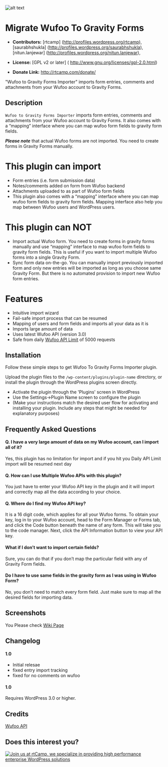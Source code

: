 ![alt text](https://plugins.svn.wordpress.org/migrate-wufoo-to-gravity-forms//assets/banner-772x250.png)

# Migrate Wufoo To Gravity Forms #

* **Contributors:** [rtcamp] (http://profiles.wordpress.org/rtcamp), [saurabhshukla] (http://profiles.wordpress.org/saurabhshukla), [nitun.lanjewar] (http://profiles.wordpress.org/nitun.lanjewar),

* **License:** [GPL v2 or later] ( http://www.gnu.org/licenses/gpl-2.0.html)

* **Donate Link:** http://rtcamp.com/donate/

"Wufoo to Gravity Forms Importer" imports form entries, comments and attachments from your Wufoo account to Gravity Forms.

## Description ##

`Wufoo to Gravity Forms Importer` imports form entries, comments and attachments from your Wufoo account to Gravity Forms. It also comes with a “mapping” interface where you can map wufoo form fields to gravity form fields.

***Please note*** that actual Wufoo forms are not imported. You need to create forms in Gravity Forms manually.

# This plugin can import #

* Form entries (i.e. form submission data)
* Notes/comments added on form from Wufoo backend
* Attachments uploaded to as part of Wufoo form fields
* This plugin also comes with a “mapping” interface where you can map wufoo form fields to gravity form fields. Mapping interface also help you map between Wufoo users and WordPress users.

# This plugin can NOT #

* Import actual Wufoo form. You need to create forms in gravity forms manually and use “mapping” interface to map wufoo form fields to gravity form fields. This is useful if you want to import multiple Wufoo forms into a single Gravity Form.
* Sync form data on-the-go. You can manually import previously imported form and only new entries will be imported as long as you choose same Gravity Form. But there is no automated provision to import new Wufoo form entries.

# Features #

* Intuitive import wizard
* Fail-safe import process that can be resumed
* Mapping of users and form fields and imports all your data as it is
* Imports large amount of data
* Uses latest Wufoo API (version 3.0)
* Safe from daily [Wufoo API Limit](http://help.wufoo.com/articles/en_US/SurveyMonkeyArticleType/Wufoo-REST-API-V3#restrictions) of 5000 requests

## Installation ##

Follow these simple steps to get Wufoo To Gravity Forms Importer plugin.

Upload the plugin files to the `/wp-content/plugins/plugin-name` directory, or install the plugin through the WordPress plugins screen directly.
* Activate the plugin through the 'Plugins' screen in WordPress
* Use the Settings->Plugin Name screen to configure the plugin
* (Make your instructions match the desired user flow for activating and installing your plugin. Include any steps that might be needed for explanatory purposes)



## Frequently Asked Questions ##

#### Q. I have a very large amount of data on my Wufoo account, can I import all of it?

Yes, this plugin has no limitation for import and if you hit you Daily API Limit import will be resumed next day

#### Q. How can I use Multiple Wufoo APIs with this plugin?

You just have to enter your Wufoo API key in the plugin and it will import and correctly map all the data according to your choice.

#### Q. Where do I find my Wufoo API key?

It is a 16 digit code, which applies for all your Wufoo forms. To obtain your key, log in to your Wufoo account, head to the Form Manager or Forms tab, and click the Code button beneath the name of any form. This will take you to the code manager. Next, click the API Information button to view your API key.

#### What if I don’t want to import certain fields?

Sure, you can do that if you don’t map the particular field with any of Gravity Form fields.

#### Do I have to use same fields in the gravity form as I was using in Wufoo Form?

No, you don’t need to match every form field. Just make sure to map all the desired fields for importing data.



## Screenshots ##

You Please check [Wiki Page](https://github.com/rtCamp/migrate-wufoo-to-gravity-forms/wiki/user-guide)


## Changelog ##

#### 1.0 
* Initial relesae
* fixed entry import tracking
* fixed for no comments on wufoo

#### 1.0 ####
Requires WordPress 3.0 or higher.



## Credits ##

[Wufoo API](http://help.wufoo.com/articles/en_US/SurveyMonkeyArticleType/Wufoo-REST-API-V3#restrictions)

## Does this interest you?

<a href="https://rtcamp.com/"><img src="https://rtcamp.com/wp-content/uploads/2019/04/github-banner@2x.png" alt="Join us at rtCamp, we specialize in providing high performance enterprise WordPress solutions"></a>


